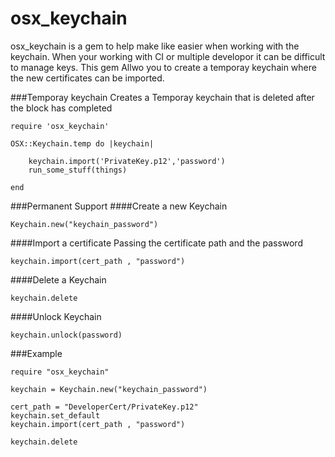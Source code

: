 osx_keychain
============

osx_keychain is a gem to help make like easier when working with the keychain.
When your working with CI or multiple developor it can be difficult to manage keys. 
This gem Allwo you to create a temporay keychain where the new certificates can be imported.

###Temporay keychain
Creates a Temporay keychain that is deleted after the block has completed

```
require 'osx_keychain'
        
OSX::Keychain.temp do |keychain|

    keychain.import('PrivateKey.p12','password')
   	run_some_stuff(things)

end
```

###Permanent Support
####Create a new Keychain
```
Keychain.new("keychain_password")
```

####Import a certificate
Passing the certificate path and the password
```
keychain.import(cert_path , "password")
```

####Delete a Keychain
```
keychain.delete
```

####Unlock Keychain
```
keychain.unlock(password)
```

###Example

```
require "osx_keychain"

keychain = Keychain.new("keychain_password")

cert_path = "DeveloperCert/PrivateKey.p12"
keychain.set_default
keychain.import(cert_path , "password")

keychain.delete
```
